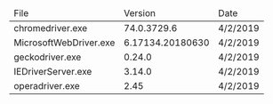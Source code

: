 
<table>
<thead>
<td> File </td>
<td> Version </td>
<td> Date </td>
</thead>
<tr>
    <td>chromedriver.exe</td>
    <td>74.0.3729.6</td>
    <td>4/2/2019</td>
</tr>
<tr>
    <td>MicrosoftWebDriver.exe</td>
    <td>6.17134.20180630</td>
    <td>4/2/2019</td>
</tr>
<tr>
    <td>geckodriver.exe</td>
    <td>0.24.0</td>
    <td>4/2/2019</td>
</tr>
<tr>
    <td>IEDriverServer.exe</td>
    <td>3.14.0</td>
    <td>4/2/2019</td>
</tr>
<tr>
    <td>operadriver.exe</td>
    <td>2.45</td>
    <td>4/2/2019</td>
</tr>
</table>

